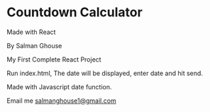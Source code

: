 # Countdown Calculator
 Made with React
 
 By Salman Ghouse
 
 My First Complete React Project
 
 Run index.html, The date will be displayed, enter date and hit send.
 
 Made with Javascript date function.
 
 Email me salmanghouse1@gmail.com

